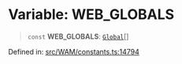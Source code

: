 # Variable: WEB\_GLOBALS

> `const` **WEB\_GLOBALS**: [`Global`](../type-aliases/Global.md)[]

Defined in: [src/WAM/constants.ts:14794](https://github.com/Fokusdotid/bail/blob/a1b2bb6d3d63874a4f497e70ebd6347b2869da8e/src/WAM/constants.ts#L14794)
